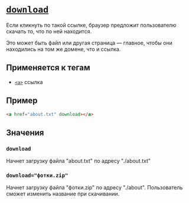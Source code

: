 # [`download`](../index.md)

Если кликнуть по такой ссылке, браузер предложит пользователю скачать то, что по ней находится.

Это может быть файл или другая страница — главное, чтобы они находились на том же домене, что и ссылка.

## Применяется к тегам

- [`<a>`](../Tags/a.md) ссылка

## Пример

```html
<a href="about.txt" download></a>
```

## Значения

### `download`

Начнет загрузку файла "about.txt" по адресу "./about.txt"

### `download="фотки.zip"`

Начнет загрузку файла "фотки.zip" по адресу "./about". Пользователь сможет изменить название при скачивании.
